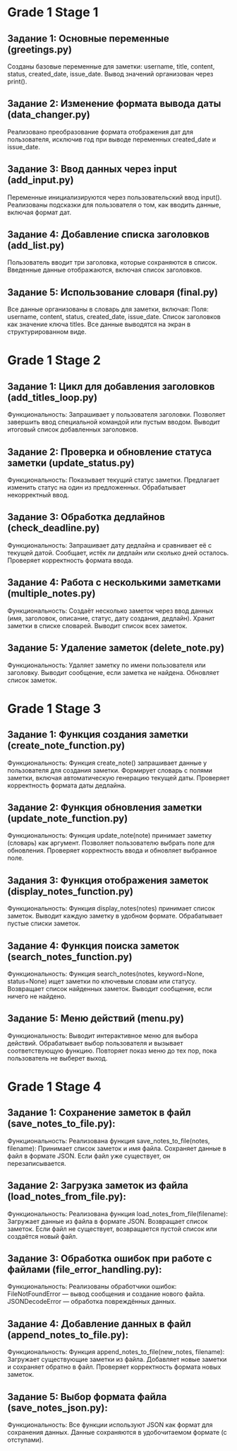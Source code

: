 # Grade 1 Stage 1
## Задание 1: Основные переменные (greetings.py)
Созданы базовые переменные для заметки: username, title, content, status, created_date, issue_date.
Вывод значений организован через print().

## Задание 2: Изменение формата вывода даты (data_changer.py)
Реализовано преобразование формата отображения дат для пользователя, исключив год при выводе переменных created_date и issue_date.

## Задание 3: Ввод данных через input (add_input.py)
Переменные инициализируются через пользовательский ввод input().
Реализованы подсказки для пользователя о том, как вводить данные, включая формат дат.

## Задание 4: Добавление списка заголовков (add_list.py)
Пользователь вводит три заголовка, которые сохраняются в список.
Введенные данные отображаются, включая список заголовков.

## Задание 5: Использование словаря (final.py)
Все данные организованы в словарь для заметки, включая:
Поля: username, content, status, created_date, issue_date.
Список заголовков как значение ключа titles.
Все данные выводятся на экран в структурированном виде.


# Grade 1 Stage 2
## Задание 1: Цикл для добавления заголовков (add_titles_loop.py)
Функциональность:
Запрашивает у пользователя заголовки.
Позволяет завершить ввод специальной командой или пустым вводом.
Выводит итоговый список добавленных заголовков.

## Задание 2: Проверка и обновление статуса заметки (update_status.py)
Функциональность:
Показывает текущий статус заметки.
Предлагает изменить статус на один из предложенных.
Обрабатывает некорректный ввод.

## Задание 3: Обработка дедлайнов (check_deadline.py)
Функциональность:
Запрашивает дату дедлайна и сравнивает её с текущей датой.
Сообщает, истёк ли дедлайн или сколько дней осталось.
Проверяет корректность формата ввода.


## Задание 4: Работа с несколькими заметками (multiple_notes.py)
Функциональность:
Создаёт несколько заметок через ввод данных (имя, заголовок, описание, статус, дату создания, дедлайн).
Хранит заметки в списке словарей.
Выводит список всех заметок.

## Задание 5: Удаление заметок (delete_note.py)
Функциональность:
Удаляет заметку по имени пользователя или заголовку.
Выводит сообщение, если заметка не найдена.
Обновляет список заметок.


# Grade 1 Stage 3
## Задание 1: Функция создания заметки (create_note_function.py)
Функциональность:
Функция create_note() запрашивает данные у пользователя для создания заметки.
Формирует словарь с полями заметки, включая автоматическую генерацию текущей даты.
Проверяет корректность формата даты дедлайна.

## Задание 2: Функция обновления заметки (update_note_function.py)
Функциональность:
Функция update_note(note) принимает заметку (словарь) как аргумент.
Позволяет пользователю выбрать поле для обновления.
Проверяет корректность ввода и обновляет выбранное поле.

## Задания 3: Функция отображения заметок (display_notes_function.py)
Функциональность:
Функция display_notes(notes) принимает список заметок.
Выводит каждую заметку в удобном формате.
Обрабатывает пустые списки заметок.

## Задание 4: Функция поиска заметок (search_notes_function.py)
Функциональность:
Функция search_notes(notes, keyword=None, status=None) ищет заметки по ключевым словам или статусу.
Возвращает список найденных заметок.
Выводит сообщение, если ничего не найдено.

## Задание 5: Меню действий (menu.py)
Функциональность:
Выводит интерактивное меню для выбора действий.
Обрабатывает выбор пользователя и вызывает соответствующую функцию.
Повторяет показ меню до тех пор, пока пользователь не выберет выход.

# Grade 1 Stage 4
## Задание 1: Сохранение заметок в файл (save_notes_to_file.py):
Функциональность:
Реализована функция save_notes_to_file(notes, filename):
Принимает список заметок и имя файла.
Сохраняет данные в файл в формате JSON.
Если файл уже существует, он перезаписывается.

## Задание 2: Загрузка заметок из файла (load_notes_from_file.py):
Функциональность:
Реализована функция load_notes_from_file(filename):
Загружает данные из файла в формате JSON.
Возвращает список заметок.
Если файл не существует, возвращается пустой список или создаётся новый файл.

## Задание 3: Обработка ошибок при работе с файлами (file_error_handling.py):
Функциональность:
Реализованы обработчики ошибок:
FileNotFoundError — вывод сообщения и создание нового файла.
JSONDecodeError — обработка повреждённых данных.

## Задание 4: Добавление данных в файл (append_notes_to_file.py):
Функциональность:
Функция append_notes_to_file(new_notes, filename):
Загружает существующие заметки из файла.
Добавляет новые заметки и сохраняет обратно в файл.
Проверяет корректность формата новых заметок.

## Задание 5: Выбор формата файла (save_notes_json.py):
Функциональность:
Все функции используют JSON как формат для сохранения данных.
Данные сохраняются в удобочитаемом формате (с отступами).
